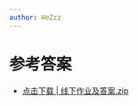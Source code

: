 ```yaml
---
author: HeZzz
---
```


# 参考答案

- [点击下载 | 线下作业及答案.zip](https://cs-speedrun.github.io/cs-speedrun-documents/%E6%95%B0%E7%94%B5%EF%BC%88%E7%90%86%E8%AE%BA%E5%8F%8A%E5%AE%9E%E9%AA%8C%E6%9C%89%E4%B8%93%E9%97%A8%E7%BE%A4522961034%EF%BC%89/%E5%8F%82%E8%80%83%E7%AD%94%E6%A1%88/%E7%BA%BF%E4%B8%8B%E4%BD%9C%E4%B8%9A%E5%8F%8A%E7%AD%94%E6%A1%88.zip)